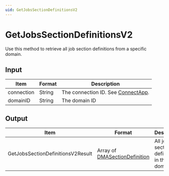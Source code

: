 ```yaml
---
uid: GetJobsSectionDefinitionsV2
---
```


# GetJobsSectionDefinitionsV2

Use this method to retrieve all job section definitions from a specific domain.

<!-- Available from DataMiner 10.0.9 onwards. -->

## Input

| Item | Format | Description |
|--|--|--|
| connection | String | The connection ID. See [ConnectApp](xref:ConnectApp). |
| domainID | String | The domain ID |

## Output

| Item | Format | Description |
|--|--|--|
| GetJobsSectionDefinitionsV2Result | Array of [DMASectionDefinition](xref:DMASectionDefinition) | All job section definitions in the domain. |
